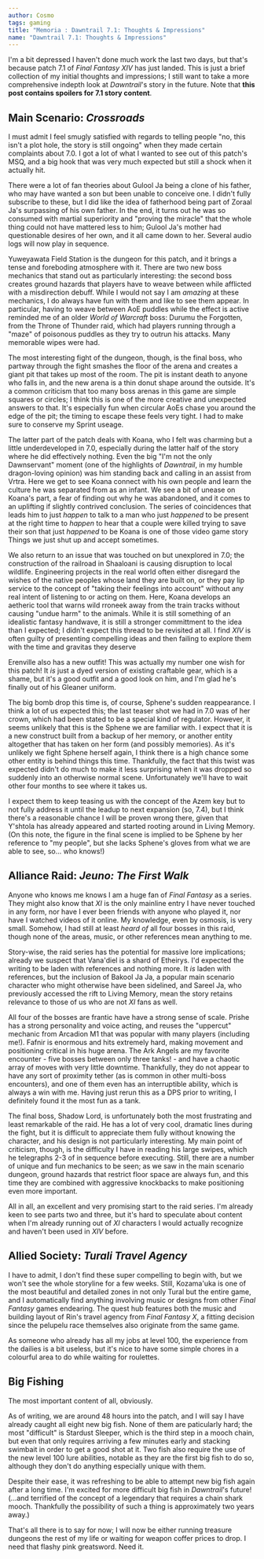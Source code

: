 ```yaml
---
author: Cosmo
tags: gaming
title: "Memoria : Dawntrail 7.1: Thoughts & Impressions"
name: "Dawntrail 7.1: Thoughts & Impressions"
---
```

I'm a bit depressed I haven't done much work the last two days, but that's because patch 7.1 of _Final Fantasy XIV_ has just landed. This is just a brief collection of my initial thoughts and impressions; I still want to take a more comprehensive indepth look at _Dawntrail_'s story in the future. Note that __this post contains spoilers for 7.1 story content__.

## Main Scenario: _Crossroads_

I must admit I feel smugly satisfied with regards to telling people "no, this isn't a plot hole, the story is still ongoing" when they made certain complaints about 7.0. I got a lot of what I wanted to see out of this patch's MSQ, and a big hook that was very much expected but still a shock when it actually hit.

There were a lot of fan theories about Gulool Ja being a clone of his father, who may have wanted a son but been unable to conceive one. I didn't fully subscribe to these, but I did like the idea of fatherhood being part of Zoraal Ja's surpassing of his own father. In the end, it turns out he was so consumed with martial superiority and "proving the miracle" that the whole thing could not have mattered less to him; Gulool Ja's mother had questionable desires of her own, and it all came down to her. Several audio logs will now play in sequence.

Yuweyawata Field Station is the dungeon for this patch, and it brings a tense and foreboding atmosphere with it. There are two new boss mechanics that stand out as particularly interesting: the second boss creates ground hazards that players have to weave between while afflicted with a misdirection debuff. While I would not say I am *amazing* at these mechanics, I do always have fun with them and like to see them appear. In particular, having to weave between AoE puddles while the effect is active reminded me of an older _World of Warcraft_ boss: Durumu the Forgotten, from the Throne of Thunder raid, which had players running through a "maze" of poisonous puddles as they try to outrun his attacks. Many memorable wipes were had.

The most interesting fight of the dungeon, though, is the final boss, who partway through the fight smashes the floor of the arena and creates a giant pit that takes up most of the room. The pit is instant death to anyone who falls in, and the new arena is a thin donut shape around the outside. It's a common criticism that too many boss arenas in this game are simple squares or circles; I think this is one of the more creative and unexpected answers to that. It's especially fun when circular AoEs chase you around the edge of the pit; the timing to escape these feels very tight. I had to make sure to conserve my Sprint useage.

The latter part of the patch deals with Koana, who I felt was charming but a little underdeveloped in 7.0, especially during the latter half of the story where he did effectively nothing. Even the big "I'm not the only Dawnservant" moment (one of the highlights of _Dawntrail_, in my humble dragon-loving opinion) was him standing back and calling in an assist from Vrtra. Here we get to see Koana connect with his own people and learn the culture he was separated from as an infant. We see a bit of unease on Koana's part, a fear of finding out why he was abandoned, and it comes to an uplifting if slightly contrived conclusion. The series of coincidences that leads him to just *happen* to talk to a man who just *happened* to be present at the right time to *happen* to hear that a couple were killed trying to save their son that just *happened* to be Koana is one of those video game story Things we just shut up and accept sometimes.

We also return to an issue that was touched on but unexplored in 7.0; the construction of the railroad in Shaaloani is causing disruption to local wildlife. Engineering projects in the real world often either disregard the wishes of the native peoples whose land they are built on, or they pay lip service to the concept of "taking their feelings into account" without any real intent of listening to or acting on them. Here, Koana develops an aetheric tool that warns wild rroneek away from the train tracks without causing "undue harm" to the animals. While it is still something of an idealistic fantasy handwave, it is still a stronger committment to the idea than I expected; I didn't expect this thread to be revisited at all. I find _XIV_ is often guilty of presenting compelling ideas and then failing to explore them with the time and gravitas they deserve

Erenville also has a new outfit! This was actually my number one wish for this patch! It *is* just a dyed version of existing craftable gear, which is a shame, but it's a good outfit and a good look on him, and I'm glad he's finally out of his Gleaner uniform.

The big bomb drop this time is, of course, Sphene's sudden reappearance. I think a lot of us expected this; the last teaser shot we had in 7.0 was of her crown, which had been stated to be a special kind of regulator. However, it seems unlikely that this is the Sphene we are familiar with. I expect that it is a new construct built from a backup of her memory, or another entity altogether that has taken on her form (and possibly memories). As it's unlikely we fight Sphene herself again, I think there is a high chance some other entity is behind things this time. Thankfully, the fact that this twist was expected didn't do much to make it less surprising when it was dropped so suddenly into an otherwise normal scene. Unfortunately we'll have to wait other four months to see where it takes us.

I expect them to keep teasing us with the concept of the Azem key but to not fully address it until the leadup to next expansion (so, 7.4), but I think there's a reasonable chance I will be proven wrong there, given that Y'shtola has already appeared and started rooting around in Living Memory. (On this note, the figure in the final scene is implied to be Sphene by her reference to "my people", but she lacks Sphene's gloves from what we are able to see, so... who knows!)

## Alliance Raid: _Jeuno: The First Walk_

Anyone who knows me knows I am a huge fan of _Final Fantasy_ as a series. They might also know that _XI_ is the only mainline entry I have never touched in any form, nor have I ever been friends with anyone who played it, nor have I watched videos of it online. My knowledge, even by osmosis, is very small. Somehow, I had still at least *heard of* all four bosses in this raid, though none of the areas, music, or other references mean anything to me.

Story-wise, the raid series has the potential for massive lore implications; already we suspect that Vana'diel is a shard of Etheirys. I'd expected the writing to be laden with references and nothing more. It *is* laden with references, but the inclusion of Bakool Ja Ja, a popular main scenario character who might otherwise have been sidelined, and Sareel Ja, who previously accessed the rift to Living Memory, mean the story retains relevance to those of us who are not _XI_ fans as well.

All four of the bosses are frantic have have a strong sense of scale. Prishe has a strong personality and voice acting, and reuses the "uppercut" mechanic from Arcadion M1 that was popular with many players (including me!). Fafnir is enormous and hits extremely hard, making movement and positioning critical in his huge arena. The Ark Angels are my favorite encounter - five bosses between only three tanks! - and have a chaotic array of moves with very little downtime. Thankfully, they do not appear to have any sort of proximity tether (as is common in other multi-boss encounters), and one of them even has an interruptible ability, which is always a win with me. Having just rerun this as a DPS prior to writing, I definitely found it the most fun as a tank.

The final boss, Shadow Lord, is unfortunately both the most frustrating and least remarkable of the raid. He has a lot of very cool, dramatic lines during the fight, but it is difficult to appreciate them fully without knowing the character, and his design is not particularly interesting. My main point of criticism, though, is the difficulty I have in reading his large swipes, which he telegraphs 2-3 of in sequence before executing. Still, there are a number of unique and fun mechanics to be seen; as we saw in the main scenario dungeon, ground hazards that restrict floor space are always fun, and this time they are combined with aggressive knockbacks to make positioning even more important.

All in all, an excellent and very promising start to the raid series. I'm already keen to see parts two and three, but it's hard to speculate about content when I'm already running out of _XI_ characters I would actually recognize and haven't been used in _XIV_ before.

## Allied Society: _Turali Travel Agency_

I have to admit, I don't find these super compelling to begin with, but we won't see the whole storyline for a few weeks. Still, Kozama'uka is one of the most beautiful and detailed zones in not only Tural but the entire game, and I automatically find anything involving music or designs from other _Final Fantasy_ games endearing. The quest hub features both the music and building layout of Rin's travel agency from _Final Fantasy X_, a fitting decision since the pelupelu race themselves also originate from the same game.

As someone who already has all my jobs at level 100, the experience from the dailies is a bit useless, but it's nice to have some simple chores in a colourful area to do while waiting for roulettes.

## Big Fishing

The most important content of all, obviously.

As of writing, we are around 48 hours into the patch, and I will say I have already caught all eight new big fish. None of them are paticularly hard; the most "difficult" is Stardust Sleeper, which is the third step in a mooch chain, but even that only requires arriving a few minutes early and stacking swimbait in order to get a good shot at it. Two fish also require the use of the new level 100 lure abilities, notable as they are the first big fish to do so, although they don't do anything especially unique with them. 

Despite their ease, it was refreshing to be able to attempt new big fish again after a long time. I'm excited for more difficult big fish in _Dawntrail_'s future! (...and terrified of the concept of a legendary that requires a chain shark mooch. Thankfully the possibility of such a thing is approximately two years away.)

That's all there is to say for now; I will now be either running treasure dungeons the rest of my life or waiting for weapon coffer prices to drop. I need that flashy pink greatsword. Need it.